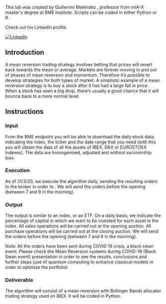 This lab was created by Guillermo Meléndez , professor from mIA-X master's degree at BME Institute. Scripts can be coded in either Python or R.

Check out his LinkedIn profile.

<a href="https://www.linkedin.com/in/dptoestrategia/" target="_blank"><img alt="LinkedIn" src="https://img.shields.io/badge/linkedin-%230077B5.svg?&style=for-the-badge&logo=linkedin&logoColor=white" /></a> 


## Introduction

A mean reversion trading strategy involves betting that prices will revert back towards the mean or average. Markets are forever moving in and out of phases of mean reversion and momentum. Therefore it’s possible to develop strategies for both types of market. A simplistic example of a mean reversion strategy is to buy a stock after it has had a large fall in price. When a stock has seen a big drop, there’s usually a good chance that it will bounce back to a more normal level.


## Instructions

### Input

From the BME endpoint you will be able to download the daily stock data, indicating the index, the ticker and the date range that you need (with this you will obtain the data of all the assets of IBEX, DAX or EUROSTOXX indexes). The data are homogenized, adjusted and without survivorship bias. 

### Execution

As of 31/3/20, we execute the algorithm daily, sending the resulting orders to the broker in order to . We will send the orders before the opening (between 7 and 9 in the morning). 

### Output

The output is similar to an index, or an ETF. On a daily basis, we indicate the percentage of capital in which we want to be invested for each asset in the index. All sales operations will be carried out at the opening auction. All purchase operations will be carried out at the closing auction. We will send the orders before the opening (between 7 and 9 in the morning).


Note: All the orders have been sent during COVID 19 crisis, a black swan event. Please check the Mean Reversion systems during COVID-19 (Black Swan event) presentation in order to see the results, conclusions and further steps (use of quantum computing to enhance classical models in order to optimize the portfolio).

### Deliverable

The algorithm will consist of a mean reversion with Bollinger Bands allocator trading strategy used on IBEX. It will be coded in Python.
